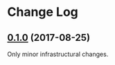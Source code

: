 # Change Log

## [0.1.0](https://github.com/darkeld3r/os_info/tree/0.0.1) (2017-08-25)

Only minor infrastructural changes.
